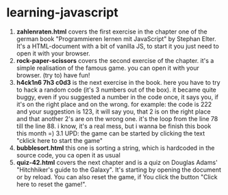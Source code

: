 # learning-javascript
1. **zahlenraten.html** covers the first exercise in the chapter one of the german book "Programmieren lernen mit JavaScript" by Stephan Elter. It's a HTML-document with a bit of vanilla JS, to start it you just need to open it with your browser.
2. **rock-paper-scissors** covers the second exercise of the chapter. it's a simple realisation of the famous game. you can open it with your browser. (try to) have fun!
3. **h4ck1n6 7h3 c0d3** is the next exercise in the book. here you have to try to hack a random code (it's 3 numbers out of the box). it became quite buggy, even if you suggested a number in the code once, it says you, if it's on the right place and on the wrong. for example: the code is 222 and your suggestion is 123, it will say you, that 2 is on the right place and that another 2's are on the wrong one. it's the loop from the line 78 till the line 88. i know, it's a real mess, but i wanna be finish this book this month =)
  3.1 UPD: the game can be started by clicking the text "cklick here to start the game"
4. **bubblesort.html** this one is sorting a string, which is hardcoded in the source code, you ca open it as usual
5. **quiz-42.html** covers the next chapter and is a quiz on Douglas Adams' "Hitchhiker's guide to the Galaxy". It's starting by opening the document or by reload. You can also reset the game, if You click the button "Click here to reset the game!".
